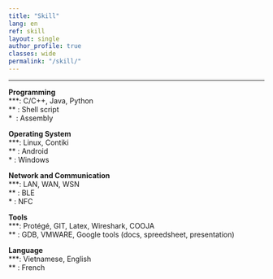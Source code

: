 ```yaml
---
title: "Skill"   
lang: en
ref: skill
layout: single
author_profile: true 
classes: wide
permalink: "/skill/"  
---
```

----
**Programming**  
\*\*\*: C/C++, Java, Python   
\*\*&nbsp;: Shell script  
\*&nbsp;&nbsp;: Assembly  

**Operating System**  
\*\*\*: Linux, Contiki      
\*\*  : Android      
\*    : Windows  

**Network and Communication**  
\*\*\*: LAN, WAN, WSN       
\*\*  : BLE          
\*    : NFC  

**Tools**  
\*\*\*: Protégé, GIT, Latex, Wireshark, COOJA         
\*\*  : GDB, VMWARE, Google tools (docs, spreedsheet, presentation)  

**Language**  
\*\*\*: Vietnamese, English  
\*\*  : French                 
